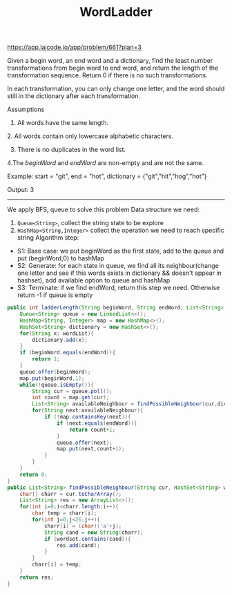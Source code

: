 ﻿---
layout: default
title: WordLadder
narrow: true
---
https://app.laicode.io/app/problem/661?plan=3

Given a begin word, an end word and a dictionary, find the least number transformations from begin word to end word, and return the length of the transformation sequence. Return 0 if there is no such transformations.

In each transformation, you can only change one letter, and the word should still in the dictionary after each transformation. 

Assumptions

1. All words have the same length.

2. All words contain only lowercase alphabetic characters.

3. There is no duplicates in the word list.

4.The _beginWord_ and _endWord_ are non-empty and are not the same.

Example: start = "git", end = "hot", dictionary = {"git","hit","hog","hot"}

Output: 3
***
We apply BFS, queue to solve this problem
Data structure we need:
1. `Queue<String>`, collect the string state to be explore
2. `HashMap<String,Integer>` collect the operation we need to reach specific string
Algorithm step:
- S1: Base case: we put beginWord as the first state, add to the queue and put (beginWord,0) to hashMap
- S2: Generate: for each state in queue, we find all its neighbour(change one letter and see if this words exists in dictionary && doesn't appear in hashset), add available option to queue and hashMap
- S3: Terminate: if we find endWord, return this step we need. Otherwise return -1 if queue is empty

```java
public int ladderLength(String beginWord, String endWord, List<String> wordList) {  
    Queue<String> queue = new LinkedList<>();  
    HashMap<String, Integer> map = new HashMap<>();  
    HashSet<String> dictionary = new HashSet<>();  
    for(String x: wordList){  
        dictionary.add(x);  
    }  
    if (beginWord.equals(endWord)){  
        return 1;  
    }  
    queue.offer(beginWord);  
    map.put(beginWord,1);  
    while(!queue.isEmpty()){  
        String cur = queue.poll();  
        int count = map.get(cur);  
        List<String> availableNeighbour = findPossibleNeighbour(cur,dictionary);  
        for(String next:availableNeighbour){  
            if (!map.containsKey(next)){  
                if (next.equals(endWord)){  
                    return count+1;  
                }  
                queue.offer(next);  
                map.put(next,count+1);  
            }  
        }  
    }  
    return 0;  
}  
public List<String> findPossibleNeighbour(String cur, HashSet<String> wordset){  
    char[] charr = cur.toCharArray();  
    List<String> res = new ArrayList<>();  
    for(int i=0;i<charr.length;i++){  
        char temp = charr[i];  
        for(int j=0;j<26;j++){  
            charr[i] = (char)('a'+j);  
            String cand = new String(charr);  
            if (wordset.contains(cand)){  
                res.add(cand);  
            }  
        }  
        charr[i] = temp;  
    }  
    return res;  
}
```